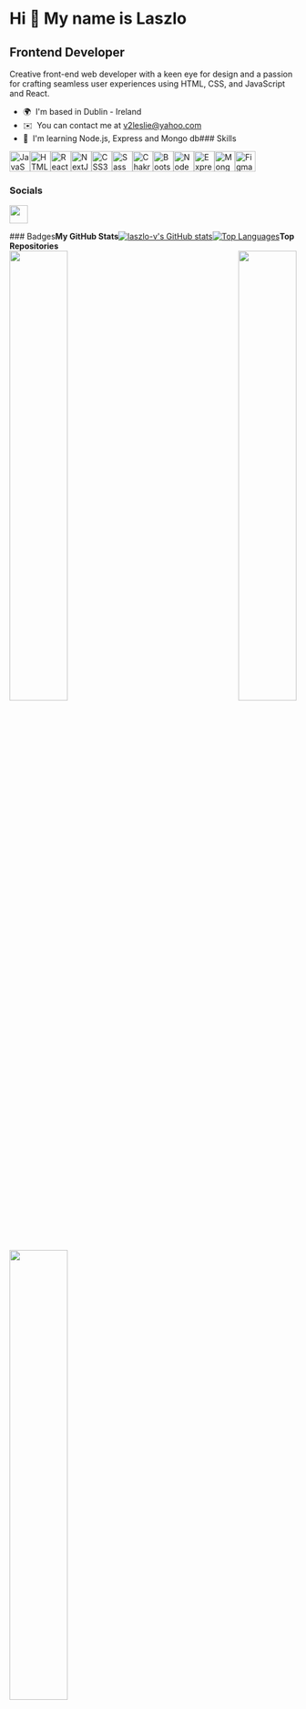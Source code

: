 Hi 👋 My name is Laszlo
=======================

Frontend Developer
------------------

Creative front-end web developer with a keen eye for design and a passion for crafting seamless user experiences using HTML, CSS, and JavaScript and React.

*   🌍  I'm based in Dublin - Ireland
*   ✉️  You can contact me at [v2leslie@yahoo.com](mailto:v2leslie@yahoo.com)
*   🧠  I'm learning Node.js, Express and Mongo db### Skills 
<p align="left">
<a href="https://developer.mozilla.org/en-US/docs/Web/JavaScript" target="_blank" rel="noreferrer"><img src="https://raw.githubusercontent.com/danielcranney/readme-generator/main/public/icons/skills/javascript-colored.svg" width="36" height="36" alt="JavaScript" /></a><a href="https://developer.mozilla.org/en-US/docs/Glossary/HTML5" target="_blank" rel="noreferrer"><img src="https://raw.githubusercontent.com/danielcranney/readme-generator/main/public/icons/skills/html5-colored.svg" width="36" height="36" alt="HTML5" /></a><a href="https://reactjs.org/" target="_blank" rel="noreferrer"><img src="https://raw.githubusercontent.com/danielcranney/readme-generator/main/public/icons/skills/react-colored.svg" width="36" height="36" alt="React" /></a><a href="https://nextjs.org/docs" target="_blank" rel="noreferrer"><img src="https://raw.githubusercontent.com/danielcranney/readme-generator/main/public/icons/skills/nextjs-colored.svg" width="36" height="36" alt="NextJs" /></a><a href="https://www.w3.org/TR/CSS/#css" target="_blank" rel="noreferrer"><img src="https://raw.githubusercontent.com/danielcranney/readme-generator/main/public/icons/skills/css3-colored.svg" width="36" height="36" alt="CSS3" /></a><a href="https://sass-lang.com/" target="_blank" rel="noreferrer"><img src="https://raw.githubusercontent.com/danielcranney/readme-generator/main/public/icons/skills/sass-colored.svg" width="36" height="36" alt="Sass" /></a><a href="https://chakra-ui.com/" target="_blank" rel="noreferrer"><img src="https://raw.githubusercontent.com/danielcranney/readme-generator/main/public/icons/skills/chakra-colored.svg" width="36" height="36" alt="Chakra UI" /></a><a href="https://getbootstrap.com/" target="_blank" rel="noreferrer"><img src="https://raw.githubusercontent.com/danielcranney/readme-generator/main/public/icons/skills/bootstrap-colored.svg" width="36" height="36" alt="Bootstrap" /></a><a href="https://nodejs.org/en/" target="_blank" rel="noreferrer"><img src="https://raw.githubusercontent.com/danielcranney/readme-generator/main/public/icons/skills/nodejs-colored.svg" width="36" height="36" alt="NodeJS" /></a><a href="https://expressjs.com/" target="_blank" rel="noreferrer"><img src="https://raw.githubusercontent.com/danielcranney/readme-generator/main/public/icons/skills/express-colored.svg" width="36" height="36" alt="Express" /></a><a href="https://www.mongodb.com/" target="_blank" rel="noreferrer"><img src="https://raw.githubusercontent.com/danielcranney/readme-generator/main/public/icons/skills/mongodb-colored.svg" width="36" height="36" alt="MongoDB" /></a><a href="https://www.figma.com/" target="_blank" rel="noreferrer"><img src="https://raw.githubusercontent.com/danielcranney/readme-generator/main/public/icons/skills/figma-colored.svg" width="36" height="36" alt="Figma" /></a>
</p>
                    
### Socials
                  
                  
<p align="left">
                      <a href="https://www.github.com/laszlo-v" target="_blank" rel="noreferrer">
                    <picture>
                    <source media="(prefers-color-scheme: dark)" srcset="https://raw.githubusercontent.com/danielcranney/readme-generator/main/public/icons/socials/github-dark.svg" />
                    <source media="(prefers-color-scheme: light)" srcset="https://raw.githubusercontent.com/danielcranney/readme-generator/main/public/icons/socials/github.svg" />
                    <img src="https://raw.githubusercontent.com/danielcranney/readme-generator/main/public/icons/socials/github.svg" width="32" height="32" />
                    </picture>
                    </a></p>### Badges<b>My GitHub Stats</b><a
                      href="http://www.github.com/laszlo-v"><img src="https://github-readme-stats.vercel.app/api?username=laszlo-v&show_icons=true&hide=&count_private=true&title_color=14b8a6&text_color=22c55e&icon_color=0891b2&bg_color=1c1917&hide_border=true&show_icons=true" alt="laszlo-v's GitHub stats" /></a><a href="https://github.com/laszlo-v" align="left"><img src="https://github-readme-stats.vercel.app/api/top-langs/?username=laszlo-v&langs_count=10&title_color=14b8a6&text_color=22c55e&icon_color=0891b2&bg_color=1c1917&hide_border=true&locale=en&custom_title=Top%20%Languages" alt="Top Languages" /></a><b>Top Repositories</b><div width="100%" align="center"><a href="https://github.com/laszlo-v/portfolio-2024" align="left"><img align="left" width="45%" src="https://github-readme-stats.vercel.app/api/pin/?username=laszlo-v&repo=portfolio-2024&title_color=14b8a6&text_color=22c55e&icon_color=0891b2&bg_color=1c1917&hide_border=true&locale=en" /></a><a href="https://github.com/laszlo-v/findNumbers" align="right"><img align="right" width="45%" src="https://github-readme-stats.vercel.app/api/pin/?username=laszlo-v&repo=findNumbers&title_color=14b8a6&text_color=22c55e&icon_color=0891b2&bg_color=1c1917&hide_border=true&locale=en" /></a></div><br /><br /><br /><br /><br /><br /><br /><br /><br /><br /><br /><br /><div width="100%" align="center"><a href="https://github.com/laszlo-v/timedForm" align="left"><img align="left" width="45%" src="https://github-readme-stats.vercel.app/api/pin/?username=laszlo-v&repo=timedForm&title_color=14b8a6&text_color=22c55e&icon_color=0891b2&bg_color=1c1917&hide_border=true&locale=en" /></a></div>
